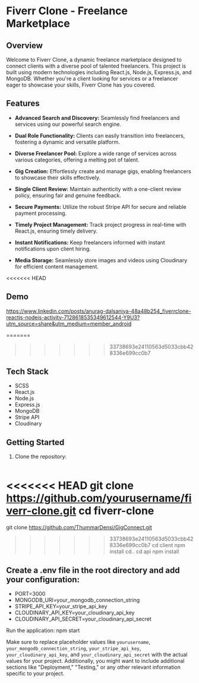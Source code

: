 # Fiverr Clone - Freelance Marketplace

## Overview

Welcome to Fiverr Clone, a dynamic freelance marketplace designed to connect clients with a diverse pool of talented freelancers. This project is built using modern technologies including React.js, Node.js, Express.js, and MongoDB. Whether you're a client looking for services or a freelancer eager to showcase your skills, Fiverr Clone has you covered.

## Features

- **Advanced Search and Discovery:** Seamlessly find freelancers and services using our powerful search engine.
  
- **Dual Role Functionality:** Clients can easily transition into freelancers, fostering a dynamic and versatile platform.

- **Diverse Freelancer Pool:** Explore a wide range of services across various categories, offering a melting pot of talent.

- **Gig Creation:** Effortlessly create and manage gigs, enabling freelancers to showcase their skills effectively.

- **Single Client Review:** Maintain authenticity with a one-client review policy, ensuring fair and genuine feedback.

- **Secure Payments:** Utilize the robust Stripe API for secure and reliable payment processing.

- **Timely Project Management:** Track project progress in real-time with React.js, ensuring timely delivery.

- **Instant Notifications:** Keep freelancers informed with instant notifications upon client hiring.

- **Media Storage:** Seamlessly store images and videos using Cloudinary for efficient content management.

<<<<<<< HEAD
## Demo
https://www.linkedin.com/posts/anurag-dalsaniya-48a48b254_fiverrclone-reactjs-nodejs-activity-7128618535349612544-Y9U3?utm_source=share&utm_medium=member_android

=======
>>>>>>> 33738693e24110563d5033cbb428336e699cc0b7
## Tech Stack
- SCSS
- React.js
- Node.js
- Express.js
- MongoDB
- Stripe API
- Cloudinary

## Getting Started

1. Clone the repository:
   ```bash
<<<<<<< HEAD
   git clone https://github.com/yourusername/fiverr-clone.git
   cd fiverr-clone
=======
   git clone https://github.com/ThummarDensi/GigConnect.git
>>>>>>> 33738693e24110563d5033cbb428336e699cc0b7
   cd client
   npm install
   cd..
   cd api
   npm install
   
## Create a .env file in the root directory and add your configuration:
- PORT=3000
- MONGODB_URI=your_mongodb_connection_string
- STRIPE_API_KEY=your_stripe_api_key
- CLOUDINARY_API_KEY=your_cloudinary_api_key
- CLOUDINARY_API_SECRET=your_cloudinary_api_secret

Run the application:
npm start


Make sure to replace placeholder values like `yourusername`, `your_mongodb_connection_string`, `your_stripe_api_key`, `your_cloudinary_api_key`, and `your_cloudinary_api_secret` with the actual values for your project. Additionally, you might want to include additional sections like "Deployment," "Testing," or any other relevant information specific to your project.
